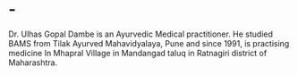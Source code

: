 # -
Dr. Ulhas Gopal Dambe is an Ayurvedic Medical practitioner. He studied BAMS from Tilak Ayurved Mahavidyalaya, Pune and since 1991, is practising medicine In Mhapral Village in Mandangad taluq in Ratnagiri district of Maharashtra.
